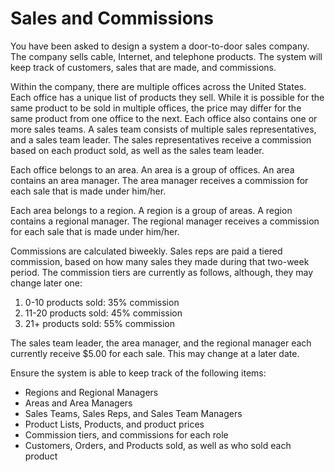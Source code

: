 # Sales and Commissions

You have been asked to design a system a door-to-door sales company. The company sells cable, Internet, and telephone products. The system will keep track of customers, sales that are made, and commissions.

Within the company, there are multiple offices across the United States. Each office has a unique list of products they sell. While it is possible for the same product to be sold in multiple offices, the price may differ for the same product from one office to the next.
Each office also contains one or more sales teams. A sales team consists of multiple sales representatives, and a sales team leader. The sales representatives receive a commission based on each product sold, as well as the sales team leader.

Each office belongs to an area. An area is a group of offices. An area contains an area manager. The area manager receives a commission for each sale that is made under him/her.

Each area belongs to a region. A region is a group of areas. A region contains a regional manager. The regional manager receives a commission for each sale that is made under him/her.

Commissions are calculated biweekly. Sales reps are paid a tiered commission, based on how many sales they made during that two-week period. The commission tiers are currently as follows, although, they may change later one:

1.	0-10 products sold: 35% commission
2.	11-20 products sold: 45% commission
3.	21+ products sold: 55% commission

The sales team leader, the area manager, and the regional manager each currently receive $5.00 for each sale. This may change at a later date.

Ensure the system is able to keep track of the following items:

- Regions and Regional Managers
- Areas and Area Managers
- Sales Teams, Sales Reps, and Sales Team Managers
- Product Lists, Products, and product prices
- Commission tiers, and commissions for each role
- Customers, Orders, and Products sold, as well as who sold each product
